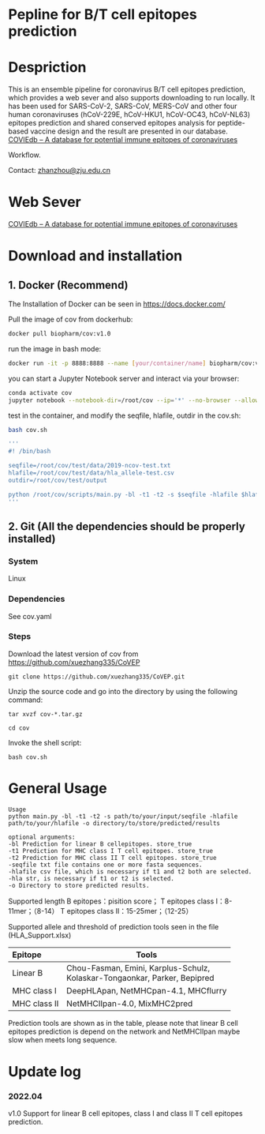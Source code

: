# Pepline for B/T cell epitopes prediction

# Despriction

This is an ensemble pipeline for coronavirus B/T cell epitopes prediction, which provides a web sever and also supports downloading to run locally. It has been used for SARS-CoV-2, SARS-CoV, MERS-CoV and other four human coronaviruses (hCoV-229E, hCoV-HKU1, hCoV-OC43, hCoV-NL63) epitopes prediction and shared conserved epitopes analysis for peptide-based vaccine design and the result are presented in our database. [COVIEdb – A database for potential immune epitopes of coronaviruses](http://biopharm.zju.edu.cn/coviedb/)

Workflow.

Contact: zhanzhou@zju.edu.cn

# Web Sever

[COVIEdb – A database for potential immune epitopes of coronaviruses](http://biopharm.zju.edu.cn/coviedb/)

# Download and installation

## 1. Docker (Recommend)

The Installation of Docker can be seen in https://docs.docker.com/

Pull the image of cov from dockerhub:

```sh
docker pull biopharm/cov:v1.0
```

run the image in bash mode:

```sh
docker run -it -p 8888:8888 --name [your/container/name] biopharm/cov:v1.0 bash
```

you can start a Jupyter Notebook server and interact via your browser:

```sh
conda activate cov
jupyter notebook --notebook-dir=/root/cov --ip='*' --no-browser --allow-root
```

test in the container, and modify the seqfile, hlafile, outdir in the cov.sh:

```sh
bash cov.sh

'''
#! /bin/bash

seqfile=/root/cov/test/data/2019-ncov-test.txt
hlafile=/root/cov/test/data/hla_allele-test.csv
outdir=/root/cov/test/output

python /root/cov/scripts/main.py -bl -t1 -t2 -s $seqfile -hlafile $hlafile -o $outdir
'''

```

## 2. Git (All the dependencies should be properly installed)

### System

Linux

### Dependencies

See cov.yaml

### Steps

Download the latest version of cov from https://github.com/xuezhang335/CoVEP

```shell
git clone https://github.com/xuezhang335/CoVEP.git
```

Unzip the source code and go into the directory by using the following command:

```shell
tar xvzf cov-*.tar.gz

cd cov
```

Invoke the shell script:

```shell
bash cov.sh
```

# General Usage

```shell
Usage
python main.py -bl -t1 -t2 -s path/to/your/input/seqfile -hlafile path/to/your/hlafile -o directory/to/store/predicted/results

optional arguments:
-bl Prediction for linear B cellepitopes. store_true
-t1 Prediction for MHC class I T cell epitopes. store_true
-t2 Prediction for MHC class II T cell epitopes. store_true
-seqfile txt file contains one or more fasta sequences.
-hlafile csv file, which is necessary if t1 and t2 both are selected.
-hla str, is necessary if t1 or t2 is selected.
-o Directory to store predicted results.
```

Supported length
B epitopes：pisition score；
T epitopes class I：8-11mer；（8-14）
T epitopes class II：15-25mer；（12-25）

Supported allele and threshold of prediction tools seen in the file (HLA_Support.xlsx)

| Epitope      | Tools                                                        |
| :----------- | ------------------------------------------------------------ |
| Linear B     | Chou-Fasman, Emini, Karplus-Schulz, <br />Kolaskar-Tongaonkar, Parker, Bepipred |
| MHC class I  | DeepHLApan, NetMHCpan-4.1, MHCflurry                         |
| MHC class II | NetMHCIIpan-4.0, MixMHC2pred                                 |

Prediction tools are shown as in the table, please note that linear B cell epitopes prediction is depend on the network and NetMHCIIpan maybe slow when meets long sequence.

# Update log

### 2022.04

v1.0
Support for linear B cell epitopes, class I and class II T cell epitopes prediction.
